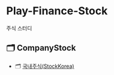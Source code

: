 # Play-Finance-Stock
주식 스터디

## :card_index_dividers: CompanyStock
- :card_index_dividers: [국내주식(StockKorea)](/Stock-Korea/README.md)
